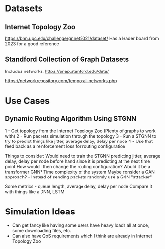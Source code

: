 # Datasets
## Internet Topology Zoo
https://bnn.upc.edu/challenge/gnnet2021/dataset/
Has a leader board from 2023 for a good reference


## Standford Collection of Graph Datasets
Includes networks:
https://snap.stanford.edu/data/


https://networkrepository.com/temporal-networks.php



# Use Cases
## Dynamic Routing Algorithm Using STGNN
1 - Get topology from the Internet Topology Zoo (Plenty of graphs to work with)
2 - Run packets simulation through the topology
3 - Run a STGNN to try to predict things like jitter, average delay, delay per node
4 - Use that feed back as a reinforcement loss for routing configuration


Things to consider:
Would need to train the STGNN predicting jitter, average delay, delay per node before hand since it is predicting at the next time point
How would I then change the routing configuration? Would it be a transformer GNN?
Time complexity of the system
Maybe consider a GAN approach? - Instead of sending packets randomly use a GNN "attacker"


Some metrics - queue length, average delay, delay per node
Compare it with things like a DNN, LSTM


# Simulation Ideas
- Can get fancy like having some users have heavy loads all at once, some downloading files, etc.
- Can also have QoS requirements which I think are already in Internet Topology Zoo